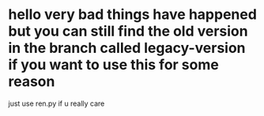 # hello very bad things have happened but you can still find the old version in the branch called legacy-version if you want to use this for some reason
just use ren.py if u really care
